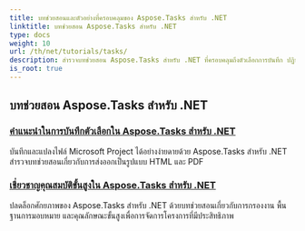 ```yaml
---
title: บทช่วยสอนและตัวอย่างที่ครอบคลุมของ Aspose.Tasks สำหรับ .NET
linktitle: บทช่วยสอน Aspose.Tasks สำหรับ .NET
type: docs
weight: 10
url: /th/net/tutorials/tasks/
description: สำรวจบทช่วยสอน Aspose.Tasks สำหรับ .NET ที่ครอบคลุมถึงตัวเลือกการบันทึก ปฏิทินและการกำหนดตารางเวลา การจัดการโครงการ และอื่นๆ ยกระดับทักษะการจัดการโครงการของคุณ
is_root: true
---
```


## บทช่วยสอน Aspose.Tasks สำหรับ .NET
### [คำแนะนำในการบันทึกตัวเลือกใน Aspose.Tasks สำหรับ .NET](./guide-to-saving-options/)
บันทึกและแปลงไฟล์ Microsoft Project ได้อย่างง่ายดายด้วย Aspose.Tasks สำหรับ .NET สำรวจบทช่วยสอนเกี่ยวกับการส่งออกเป็นรูปแบบ HTML และ PDF
### [เชี่ยวชาญคุณสมบัติขั้นสูงใน Aspose.Tasks สำหรับ .NET](./master-advanced-features/)
ปลดล็อกศักยภาพของ Aspose.Tasks สำหรับ .NET ด้วยบทช่วยสอนเกี่ยวกับการกรองงาน พื้นฐานการมอบหมาย และคุณลักษณะขั้นสูงเพื่อการจัดการโครงการที่มีประสิทธิภาพ